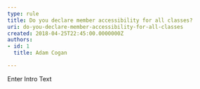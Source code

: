 ```yaml
---
type: rule
title: Do you declare member accessibility for all classes?
uri: do-you-declare-member-accessibility-for-all-classes
created: 2018-04-25T22:45:00.0000000Z
authors:
- id: 1
  title: Adam Cogan

---
```




<span class='intro'> Enter Intro Text </span>




